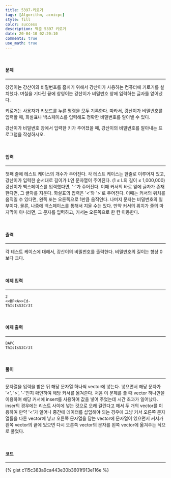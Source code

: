 ```yaml
---
title: 5397-키로거
tags: [Algorithm, acmicpc]
style: fill
color: success
description: 백준 5397 키로거
date: 20-04-10 02:20:10
comments: true
use_math: true
---
```


<br>

#### 문제

---

창영이는 강산이의 비밀번호를 훔치기 위해서 강산이가 사용하는 컴퓨터에 키로거를 설치했다. 며칠을 기다린 끝에 창영이는 강산이가 비밀번호 창에 입력하는 글자를 얻어냈다.<br>

키로거는 사용자가 키보드를 누른 명령을 모두 기록한다. 따라서, 강산이가 비밀번호를 입력할 때, 화살표나 백스페이스를 입력해도 정확한 비밀번호를 알아낼 수 있다.<br>

강산이가 비밀번호 창에서 입력한 키가 주어졌을 때, 강산이의 비밀번호를 알아내는 프로그램을 작성하시오.

<br>

#### 입력

---

첫째 줄에 테스트 케이스의 개수가 주어진다. 각 테스트 케이스는 한줄로 이루어져 있고, 강산이가 입력한 순서대로 길이가 L인 문자열이 주어진다. (1 ≤ L의 길이 ≤ 1,000,000) 강산이가 백스페이스를 입력했다면, '-'가 주어진다. 이때 커서의 바로 앞에 글자가 존재한다면, 그 글자를 지운다. 화살표의 입력은 '<'와 '>'로 주어진다. 이때는 커서의 위치를 움직일 수 있다면, 왼쪽 또는 오른쪽으로 1만큼 움직인다. 나머지 문자는 비밀번호의 일부이다. 물론, 나중에 백스페이스를 통해서 지울 수는 있다. 만약 커서의 위치가 줄의 마지막이 아니라면, 그 문자를 입력하고, 커서는 오른쪽으로 한 칸 이동한다.

<br>

#### 출력

---

각 테스트 케이스에 대해서, 강산이의 비밀번호를 출력한다. 비밀번호의 길이는 항상 0보다 크다.

<br>

#### 예제 입력

---

    2
    <<BP<A>>Cd-
    ThIsIsS3Cr3t

<br>

#### 예제 출력

---

    BAPC
    ThIsIsS3Cr3t

<br>

#### 풀이

---

문자열을 입력을 받은 뒤 해당 문자열 하나씩 vector에 넣는다. 넣으면서 해당 문자가 '<', '>', '-'인지 확인하여 해당 커서를 옮겨준다. 처음 이 문제를 풀 때 vector 하나만을 이용하여 해당 커서에 insert를 사용하여 값을 넣어 주었는데 시간 초과가 일어났다. inser의 경우에는 리스트 사이에 넣는 것으로 오래 걸린다고 해서 두 개의 vector를 이용하여 만약 '<'가 일어나 중간에 데이터를 삽입해야 되는 경우에 그냥 커서 오른쪽 문자열들을 다른 vector에 넣고 오른쪽 문자열을 담는 vector에 문자열이 있으면서 커서가 왼쪽 vector의 끝에 있으면 다시 오른쪽 vector의 문자를 왼쪽 vector에 옮겨주는 식으로 풀었다.

<br>

#### 코드

---

{% gist c115c383a9ca443e30b3601f913e116e %}